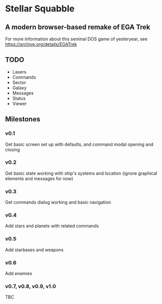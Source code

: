 # Stellar Squabble #

## A modern browser-based remake of EGA Trek ##

For more information about this seminal DOS game of yesteryear, see https://archive.org/details/EGATrek

## TODO ##

 * Lasers
 * Commands
 * Sector
 * Galaxy
 * Messages
 * Status
 * Viewer

## Milestones ##

### v0.1 ###

Get basic screen set up with defaults, and command modal opening and closing

### v0.2 ###

Get basic state working with ship's systems and location (ignore graphical elements and messages for now)

### v0.3 ###

Get commands dialog working and basic navigation
	
### v0.4 ###

Add stars and planets with related commands

### v0.5 ###

Add starbases and weapons

### v0.6 ###

Add enemies

### v0.7, v0.8, v0.9, v1.0 ###

TBC
